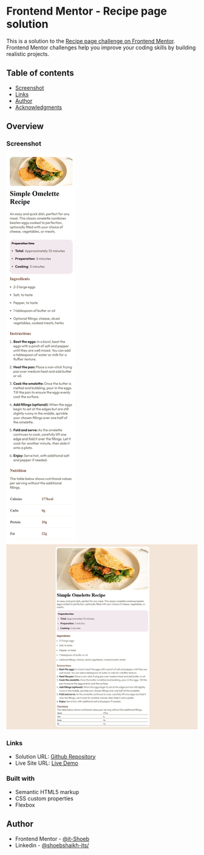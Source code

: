 # Frontend Mentor - Recipe page solution

This is a solution to the [Recipe page challenge on Frontend Mentor](https://www.frontendmentor.io/challenges/recipe-page-KiTsR8QQKm). Frontend Mentor challenges help you improve your coding skills by building realistic projects. 

## Table of contents

- [Screenshot](#screenshot)
- [Links](#links)
- [Author](#author)
- [Acknowledgments](#acknowledgments)

## Overview

### Screenshot

![Mobile](./recipe-page-main%20-%20mobile.jpg) ![Desktop](./recipe-page-main%20-%20desktop.jpg)

### Links

- Solution URL: [Github Repository ](https://github.com/it-Shoeb/Frontend-Mentor/tree/main/Newbie-Recipe%20page)
- Live Site URL: [Live Demo](https://recipe-page-main-frontend-mentor.netlify.app/)

### Built with

- Semantic HTML5 markup
- CSS custom properties
- Flexbox

## Author

- Frontend Mentor - [@it-Shoeb](https://www.frontendmentor.io/profile/it-Shoeb)
- Linkedin - [@shoebshaikh-its/](https://www.linkedin.com/in/shoebshaikh-its/)


